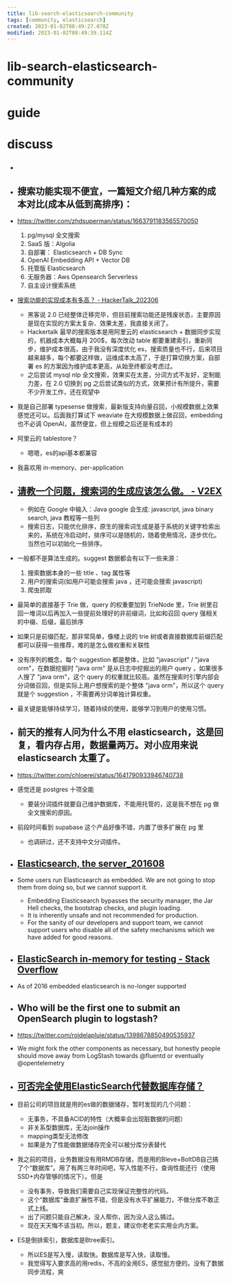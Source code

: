 ```yaml
---
title: lib-search-elasticsearch-community
tags: [community, elasticsearch]
created: 2023-01-02T08:49:27.078Z
modified: 2023-01-02T08:49:39.114Z
---
```


# lib-search-elasticsearch-community

# guide

# discuss
- ## 

- ## 搜索功能实现不便宜，一篇短文介绍几种方案的成本对比(成本从低到高排序)：
- https://twitter.com/zhdsuperman/status/1663791183565570050
  1. pg/mysql 全文搜索
  2. SaaS 版：Algolia
  3. 自部署： Elasticsearch + DB Sync
  4. OpenAI Embedding API + Vector DB
  5. 托管版 Elasticsearch
  6. 无服务器：Aws Opensearch Serverless
  7. 自主设计搜索系统
- [搜索功能的实现成本有多高？ - HackerTalk_202306](https://hackertalk.net/posts/451747509008605184)
  - 黑客说 2.0 已经整体迁移完毕，但目前搜索功能还是残废状态，主要原因是现在实现的方案太复杂、效果太差，我直接关闭了。
  - Hackertalk 最早的搜索版本是用阿里云的 elasticsearch + 数据同步实现的，机器成本大概每月 200$，每次改动 table 都要重建索引，重新同步，维护成本很高，由于我没有深度优化 es，搜索质量也不行，后来项目越来越多，每个都要这样做，运维成本太高了，于是打算切换方案，自部署 es 的方案因为维护成本更高，从始至终都没考虑过。
  - 之后尝试 mysql nlp 全文搜索，效果实在太差，分词方式不友好，定制能力差，在 2.0 切换到 pg 之后尝试类似的方式，效果预计有所提升，需要不少开发工作，还在观望中

- 我是自己部署 typesense 做搜索，最新版支持向量召回，小规模数据上效果感觉还可以。后面我打算试下 weaviate 在大规模数据上做召回，embedding 也不必调 OpenAI，虽然便宜，但上规模之后还是有成本的
- 阿里云的 tablestore？
  - 嗯嗯，es的api基本都兼容
- 我喜欢用 in-memory、per-application

- ## [请教一个问题，搜索词的生成应该怎么做。 - V2EX](https://www.v2ex.com/t/888629)
  - 例如在 Google 中输入：Java google 会生成: javascript, java binary search, java 教程等一些列
  - 搜索日志，只能优化排序，原生的搜索词生成是基于系统的关键字检索出来的，系统在冷启动时，排序可以是随机的，随着使用情况，逐步优化。当然也可以初始化一些排序。

- 一般都不是算法生成的。suggest 数据都会有以下一些来源：
  1. 搜索数据本身的一些 title 、tag 属性等
  2. 用户的搜索词(如用户可能会搜索 java ，还可能会搜索 javascript)
  3. 爬虫抓取
- 最简单的直接基于 Trie 做，query 的权重要加到 TrieNode 里，Trie 树里召回一堆词以后再加入一些提前处理好的非前缀词，比如和召回 query 强相关的中缀、后缀，最后排序
- 如果只是前缀匹配，那非常简单，像楼上说的 trie 树或者直接数据库前缀匹配都可以获得一些推荐，难的是怎么做权重和关联性
- 没有序列的概念，每个 suggestion 都是整体，比如 "javascript" / "java orm"，在数据挖掘时 "java orm" 是从日志中挖掘出的用户 query ，如果很多人搜了 "java orm"，这个 query 的权重就比较高。虽然在搜索时引擎内部会分词做召回，但是实际上用户想搜索的是个整体 "java orm"，所以这个 query 就是个 suggestion ，不需要再分词单独计算权重。
- 最关键是能够持续学习，随着持续的使用，能够学习到用户的使用习惯。

- ## 前天的推有人问为什么不用 elasticsearch，这是回复，看内存占用，数据量两万。对小应用来说 elasticsearch 太重了。
- https://twitter.com/chloerei/status/1641790933946740738
- 感觉还是 postgres 十项全能
  - 要装分词插件就要自己维护数据库，不能用托管的，这是我不想在 pg 做全文搜索的原因。
- 前段时间看到 supabase 这个产品好像不错，内置了很多扩展在 pg 里
  - 也调研过，还不支持中文分词插件。

- ## [Elasticsearch, the server_201608](https://www.elastic.co/blog/elasticsearch-the-server#_embedded_elasticsearch_not_supported)
- Some users run Elasticsearch as embedded. We are not going to stop them from doing so, but we cannot support it. 
  - Embedding Elasticsearch bypasses the security manager, the Jar Hell checks, the bootstrap checks, and plugin loading. 
  - It is inherently unsafe and not recommended for production. 
  - For the sanity of our developers and support team, we cannot support users who disable all of the safety mechanisms which we have added for good reasons. 

- ## [ElasticSearch in-memory for testing - Stack Overflow](https://stackoverflow.com/questions/31400491)
- As of 2016 embedded elasticsearch is no-longer supported

- ## Who will be the first one to submit an OpenSearch plugin to logstash?
- https://twitter.com/roidelapluie/status/1398678850490535937
- We might fork the other components as necessary, but honestly people should move away from LogStash towards @fluentd or eventually @opentelemetry

- ## [可否完全使用ElasticSearch代替数据库存储？](https://www.zhihu.com/question/45510463/answers/updated)
- 目前公司的项目就是用的es做的数据储存，暂时发现的几个问题： 
  - 无事务，不具备ACID的特性（大概率会出现脏数据的问题） 
  - 非关系型数据库，无法join操作 
  - mapping类型无法修改
  - 如果是为了性能做数据储存完全可以被分库分表替代
- 我之前的项目，业务数据没有用RMDB存储，而是用的Bleve+BoltDB自己搞了个“数据库”。用了有两三年时间吧，写入性能不行，查询性能还行（使用SSD+内存管够的情况下）。但是
  - 没有事务，导致我们需要自己实现保证完整性的代码。
  - 这个“数据库”垂直扩展性不错，但是没有水平扩展能力，不做分库不敢正式上线。
  - 出了问题只能自己解决，没人帮你，因为没人这么搞过。
  - 现在天天悔不该当初。所以，题主，建议你老老实实用业内方案。
- ES是倒排索引，数据库是Btree索引。
  - 所以ES是写入慢，读取快。数据库是写入快，读取慢。
  - 我觉得写入要求高的用redis，不高的全用ES，感觉挺方便的。没有了数据同步流程，爽
